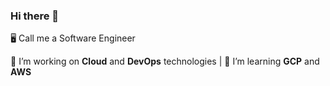 ### Hi there 👋

🖥 Call me a Software Engineer

🔭 I’m working on **Cloud** and **DevOps** technologies  | 🌱 I’m learning **GCP** and **AWS**



<!--
**anmolpandita1/anmolpandita1** is a ✨ _special_ ✨ repository because its `README.md` (this file) appears on your GitHub profile.

Here are some ideas to get you started:

- 🔭 I’m currently working on ...
- 🌱 I’m currently learning ...
- 👯 I’m looking to collaborate on ...
- 🤔 I’m looking for help with ...
- 💬 Ask me about ...
- 📫 How to reach me: ...
- 😄 Pronouns: ...
- ⚡ Fun fact: ...
-->
